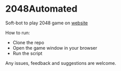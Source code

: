 # 2048Automated
Soft-bot to play 2048 game on [website](https://gabrielecirulli.github.io/2048/)

How to run:
- Clone the repo  
- Open the game window in your browser  
- Run the script  

Any issues, feedback and suggestions are welcome.
